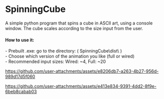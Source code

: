 # SpinningCube

A simple python program that spins a cube in ASCII art, using a console window. The cube scales according to the size input from the user.<br>

<h4>How to use it:</h4>
- Prebuilt .exe: go to the directory: ( SpinningCube\dist\ ) <br>
- Choose which version of the animation you like (full or wired)<br>
- Recommended input sizes: Wired: ~4, Full: ~20 <br>

https://github.com/user-attachments/assets/e8206db7-a263-4b27-956d-989d17d5f060



https://github.com/user-attachments/assets/e413e834-9391-4dd2-8f9e-6beb8cabab03

